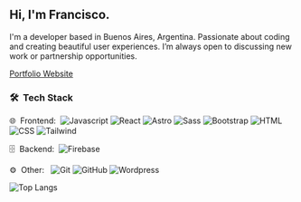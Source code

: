 <h2> Hi, I'm Francisco.</h2>

I'm a developer based in Buenos Aires, Argentina. Passionate about coding and creating beautiful user experiences.
I’m always open to discussing new work or partnership opportunities.

<a href="https://portfolio-fg.netlify.app/" target="_blank">Portfolio Website</a>

<h3> 🛠 &nbsp;Tech Stack</h3>

🌐 &nbsp;Frontend:&nbsp;
  ![Javascript](https://img.shields.io/badge/-Javascript-0A1A2F?style=flat&logo=javascript)
  ![React](https://img.shields.io/badge/-React-0A1A2F?style=flat&logo=react)
  ![Astro](https://img.shields.io/badge/-Astro-0A1A2F?style=flat&logo=astro)
  ![Sass](https://img.shields.io/badge/-Sass-0A1A2F?style=flat&logo=sass)
  ![Bootstrap](https://img.shields.io/badge/-Bootstrap-0A1A2F?style=flat&logo=bootstrap)
  ![HTML](https://img.shields.io/badge/-HTML-0A1A2F?style=flat&logo=html5)
  ![CSS](https://img.shields.io/badge/-CSS-0A1A2F?style=flat&logo=css3)
  ![Tailwind](https://img.shields.io/badge/-Tailwind-0A1A2F?style=flat&logo=tailwind)
  
🗄 &nbsp;Backend:&nbsp;
  ![Firebase](https://img.shields.io/badge/-Firebase-0A1A2F?style=flat&logo=firebase)
  
⚙️ &nbsp;Other: &nbsp;
  ![Git](https://img.shields.io/badge/-Git-0A1A2F?style=flat&logo=git)
  ![GitHub](https://img.shields.io/badge/-GitHub-0A1A2F?style=flat&logo=github)
  ![Wordpress](https://img.shields.io/badge/-Wordpress-0A1A2F?style=flat&logo=wordpress)





![Top Langs](https://github-readme-stats.vercel.app/api/top-langs/?username=efeguerrero&layout=compact&theme=dark&hide_border=true&langs_count=8)

